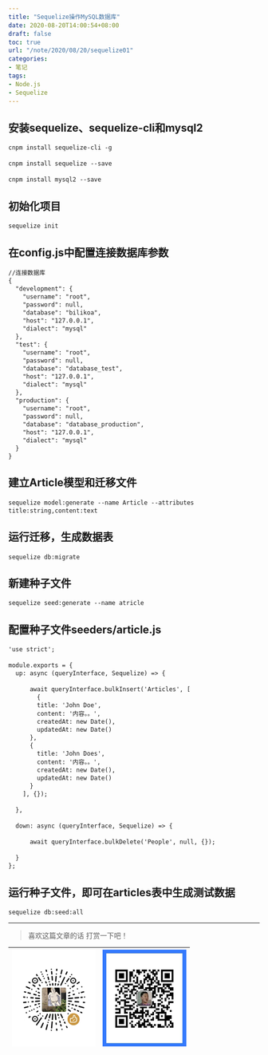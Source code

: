 ```yaml
---
title: "Sequelize操作MySQL数据库"
date: 2020-08-20T14:00:54+08:00
draft: false
toc: true
url: "/note/2020/08/20/sequelize01"
categories: 
- 笔记
tags: 
- Node.js
- Sequelize
---
```

## 安装sequelize、sequelize-cli和mysql2
```
cnpm install sequelize-cli -g

cnpm install sequelize --save

cnpm install mysql2 --save
```
## 初始化项目
```
sequelize init
```
## 在config.js中配置连接数据库参数
```
//连接数据库
{
  "development": {
    "username": "root",
    "password": null,
    "database": "bilikoa",
    "host": "127.0.0.1",
    "dialect": "mysql"
  },
  "test": {
    "username": "root",
    "password": null,
    "database": "database_test",
    "host": "127.0.0.1",
    "dialect": "mysql"
  },
  "production": {
    "username": "root",
    "password": null,
    "database": "database_production",
    "host": "127.0.0.1",
    "dialect": "mysql"
  }
}

```
## 建立Article模型和迁移文件
```
sequelize model:generate --name Article --attributes title:string,content:text
```
## 运行迁移，生成数据表
```
sequelize db:migrate
```
## 新建种子文件
```
sequelize seed:generate --name atricle
```
## 配置种子文件seeders/article.js
```
'use strict';

module.exports = {
  up: async (queryInterface, Sequelize) => {
   
      await queryInterface.bulkInsert('Articles', [
        {
        title: 'John Doe',
        content: '内容。。',
        createdAt: new Date(),
        updatedAt: new Date()
      },
      {
        title: 'John Does',
        content: '内容。。',
        createdAt: new Date(),
        updatedAt: new Date()
      }
    ], {});
    
  },

  down: async (queryInterface, Sequelize) => {
   
      await queryInterface.bulkDelete('People', null, {});
     
  }
};

```
## 运行种子文件，即可在articles表中生成测试数据
```
sequelize db:seed:all
```
___
> 喜欢这篇文章的话 打赏一下吧！ 

| ![Wechat](/images/pay/eb05acdaec967.png)  | ![Alipay](/images/pay/0831de845.png) |
| --------   | -----:  |

